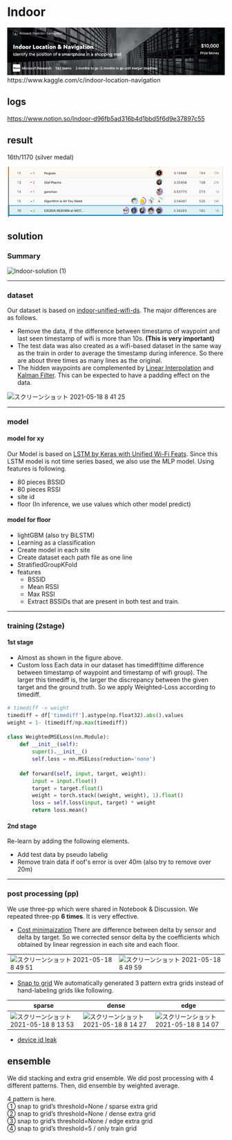 # Indoor

<div align="center"><img src="./img/001.png"></div>
https://www.kaggle.com/c/indoor-location-navigation 


## logs
https://www.notion.so/Indoor-d96fb5ad316b4d1bbd5f6d9e37897c55

## result

16th/1170 (silver medal)
<div align="center"><img src="./img/lb.png"></div>


## solution

### Summary
![Indoor-solution (1)](https://user-images.githubusercontent.com/43205304/118599610-c62cff00-b7ea-11eb-9040-d49651249bbe.png)


---

### dataset
Our dataset is based on [indoor-unified-wifi-ds](https://www.kaggle.com/kokitanisaka/indoorunifiedwifids). The major differences are as follows.
- Remove the data, if the difference between timestamp of waypoint and last seen timestamp of wifi is more than 10s. **(This is very important)**
- The test data was also created as a wifi-based dataset in the same way as the train in order to average the timestamp during inference. So there are about three times as many lines as the original.
- The hidden waypoints are complemented by [Linear Interpolation](https://www.kaggle.com/kuto0633/linear-interpolation-for-waypoint-in-wifi-dataset) and [Kalman Filter](https://www.kaggle.com/arnaudcapitaine/get-indoor-location-by-means-of-kalman-smoother). This can be expected to have a padding effect on the data.
<img width="320" alt="スクリーンショット 2021-05-18 8 41 25" src="https://user-images.githubusercontent.com/43205304/118569421-e2ae4480-b7b4-11eb-9b6f-713566812365.png">

---
### model
#### model for xy
Our Model is based on [LSTM by Keras with Unified Wi-Fi Feats](https://www.kaggle.com/kokitanisaka/lstm-by-keras-with-unified-wi-fi-feats). Since this LSTM model is not time series based, we also use the MLP model. 
Using features is following.
- 80 pieces BSSID
- 80 pieces RSSI
- site id 
- floor (In inference, we use values which other model predict)

####  model for floor
- lightGBM (also try BiLSTM)
- Learning as a classification
- Create model in each site
- Create dataset each path file as one line
- StratifiedGroupKFold
- features
    - BSSID  
    - Mean RSSI
    - Max RSSI
    - Extract BSSIDs that are present in both test and train.


---
### training (2stage) 

#### 1st stage
- Almost as shown in the figure above.
- Custom loss
Each data in our dataset has timediff(time difference between timestamp of waypoint and timestamp of wifi group).  The larger this timediff is, the larger the discrepancy between the given target and the ground truth. So we apply Weighted-Loss according to timediff.

```python
# timediff -> weight
timediff = df['timediff'].astype(np.float32).abs().values
weight = 1- (timediff/np.max(timediff)) 

class WeightedMSELoss(nn.Module):
    def __init__(self):
        super().__init__()
        self.loss = nn.MSELoss(reduction='none')

    def forward(self, input, target, weight):
        input = input.float()
        target = target.float()
        weight = torch.stack((weight, weight), 1).float()  
        loss = self.loss(input, target) * weight 
        return loss.mean()
```

#### 2nd stage
Re-learn by adding the following elements.
- Add test data by pseudo labelig 
- Remove train data  if oof's error is over 40m (also try to remove over 20m)

---
### post processing (pp)

We use three-pp which were shared in Notebook & Discussion.
We repeated three-pp **6 times**. It is very effective.

- [Cost minimaization](https://www.kaggle.com/saitodevel01/indoor-post-processing-by-cost-minimization)
There are difference between delta by sensor and delta by target. So we corrected sensor delta by the coefficients which obtained by linear regression  in each site and each floor.

| | |
| --- | --- |
| <img width="362" alt="スクリーンショット 2021-05-18 8 49 51" src="https://user-images.githubusercontent.com/43205304/118569982-16d63500-b7b6-11eb-8f70-35f1c2c10c1c.png"> | <img width="361" alt="スクリーンショット 2021-05-18 8 49 59" src="https://user-images.githubusercontent.com/43205304/118569988-189ff880-b7b6-11eb-9e0e-060ece210127.png">  |
  
  
- [Snap to grid](https://www.kaggle.com/robikscube/indoor-navigation-snap-to-grid-post-processing)
We automatically generated 3 pattern extra grids instead of hand-labeling grids like following. 
  
| sparse | dense | edge |
| --- | --- | --- |
| <img width="495" alt="スクリーンショット 2021-05-18 8 13 53" src="https://user-images.githubusercontent.com/43205304/118567646-1dae7900-b7b1-11eb-9425-ffb414c7f923.png"> | <img width="495" alt="スクリーンショット 2021-05-18 8 14 27" src="https://user-images.githubusercontent.com/43205304/118567717-42a2ec00-b7b1-11eb-957f-b18649ea3f0d.png"> | <img width="492" alt="スクリーンショット 2021-05-18 8 14 07" src="https://user-images.githubusercontent.com/43205304/118567652-21420000-b7b1-11eb-92c3-29329d2d1fd5.png">
   
   
- [device id leak](https://www.kaggle.com/iwatatakuya/use-leakage-considering-device-id-postprocess)

## ensemble
We did stacking and extra grid ensemble. We did post processing with 4 different patterns. Then, did ensemble by weighted average.

4 pattern is here.  
① snap to grid’s threshold=None / sparse extra grid  
② snap to grid’s threshold=None / dense  extra grid  
③ snap to grid’s threshold=None / edge  extra grid  
④ snap to grid’s threshold=5 / only train grid  

